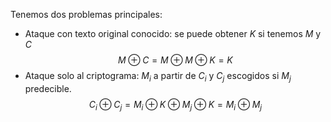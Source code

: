 Tenemos dos problemas principales:
- Ataque con texto original conocido: se puede obtener $K$ si tenemos $M$ y $C$
$$M \oplus C = M \oplus M \oplus K = K $$
- Ataque solo al criptograma: $M_i$ a partir de $C_i$ y $C_j$ escogidos si $M_j$ predecible.
$$C_i \oplus C_j = M_i \oplus K \oplus M_j \oplus K = M_i \oplus M_j$$
